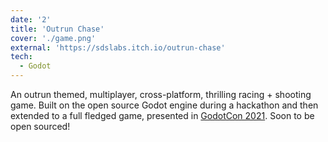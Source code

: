```yaml
---
date: '2'
title: 'Outrun Chase'
cover: './game.png'
external: 'https://sdslabs.itch.io/outrun-chase'
tech:
  - Godot
---
```


An outrun themed, multiplayer, cross-platform, thrilling racing + shooting game. Built on the open source Godot engine during a hackathon and then extended to a full fledged game, presented in [GodotCon 2021](https://youtu.be/CrOI5HUAPCg?t=7992). Soon to be open sourced!

